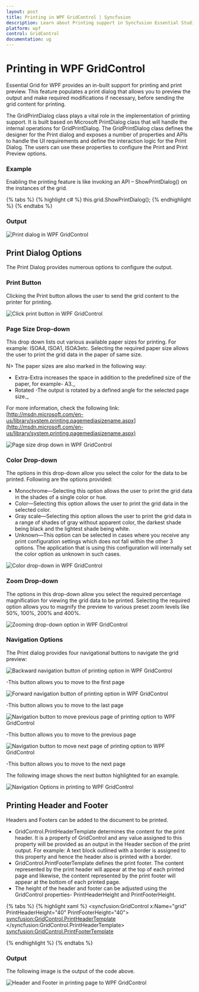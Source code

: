 ```yaml
---
layout: post
title: Printing in WPF GridControl | Syncfusion
description: Learn about Printing support in Syncfusion Essential Studio WPF GridControl, its elements and more details.
platform: wpf
control: GridControl
documentation: ug
---
```


# Printing in WPF GridControl

Essential Grid for WPF provides an in-built support for printing and print preview.  This feature populates a print dialog that allows you to preview the output and make required modifications if necessary, before sending the grid content for printing.

The GridPrintDialog class plays a vital role in the implementation of printing support. It is built based on Microsoft PrintDialog class that will handle the internal operations for GridPrintDialog. The GridPrintDialog class defines the designer for the Print dialog and exposes a number of properties and APIs to handle the UI requirements and define the interaction logic for the Print Dialog. The users can use these properties to configure the Print and Print Preview options.

### Example

Enabling the printing feature is like invoking an API – ShowPrintDialog() on the instances of the grid.

{% tabs %}
{% highlight c# %}
this.grid.ShowPrintDialog();
{% endhighlight  %}
{% endtabs %}

### Output

![Print dialog in WPF GridControl](Print-and-Print-Preview_images/Print-and-Print-Preview_img1.jpeg)

## Print Dialog Options

The Print Dialog provides numerous options to configure the output.

### Print Button

Clicking the Print button allows the user to send the grid content to the printer for printing.

![Click print button in WPF GridControl](Print-and-Print-Preview_images/Print-and-Print-Preview_img2.jpeg)

### Page Size Drop-down

This drop down lists out various available paper sizes for printing. For example: ISOA4, ISOA1, ISOA3etc. Selecting the required paper size allows the user to print the grid data in the paper of same size.

N> The paper sizes are also marked in the following way:

* Extra-Extra increases the space in addition to the predefined size of the paper, for example- A3._
* Rotated -The output is rotated by a defined angle for the selected page size._

For more information, check the following link: [http://msdn.microsoft.com/en-us/library/system.printing.pagemediasizename.aspx](http://msdn.microsoft.com/en-us/library/system.printing.pagemediasizename.aspx)

![Page size drop down in WPF GridControl](Print-and-Print-Preview_images/Print-and-Print-Preview_img3.jpeg)

### Color Drop-down

The options in this drop-down allow you select the color for the data to be printed. Following are the options provided:

* Monochrome—Selecting this option allows the user to print the grid data in the shades of a single color or hue.
* Color—Selecting this option allows the user to print the grid data in the selected color.
* Gray scale—Selecting this option allows the user to print the grid data in a range of shades of gray without apparent color, the darkest shade being black and the lightest shade being white.
* Unknown—This option can be selected in cases where you receive any print configuration settings which does not fall within the other 3 options. The application that is using this configuration will internally set the color option as unknown in such cases.

![Color drop-down in WPF GridControl](Print-and-Print-Preview_images/Print-and-Print-Preview_img4.jpeg)


### Zoom Drop-down

The options in this drop-down allow you select the required percentage magnification for viewing the grid data to be printed. Selecting the required option allows you to magnify the preview to various preset zoom levels like 50%, 100%, 200% and 400%. 

![Zooming drop-down option in WPF GridControl](Print-and-Print-Preview_images/Print-and-Print-Preview_img5.jpeg)

### Navigation Options

The Print dialog provides four navigational buttons to navigate the grid preview:

![Backward navigation button of printing option in WPF GridControl](Print-and-Print-Preview_images/Print-and-Print-Preview_img6.jpeg)

-This button allows you to move to the first page 


![Forward navigation button of printing option in WPF GridControl](Print-and-Print-Preview_images/Print-and-Print-Preview_img7.jpeg)

-This button allows you to move to the last page 


![Navigation button to move previous page of printing option to WPF GridControl](Print-and-Print-Preview_images/Print-and-Print-Preview_img8.jpeg)

-This button allows you to move to the previous page 


![Navigation button to move next page of printing option to WPF GridControl](Print-and-Print-Preview_images/Print-and-Print-Preview_img9.jpeg)

-This button allows you to move to the next page 


The following image shows the next button highlighted for an example.

![Navigation Options in printing to WPF GridControl](Print-and-Print-Preview_images/Print-and-Print-Preview_img10.jpeg)

## Printing Header and Footer

Headers and Footers can be added to the document to be printed. 

* GridControl.PrintHeaderTemplate determines the content for the print header. It is a property of GridControl and any value assigned to this property will be provided as an output in the Header section of the print output. For example: A text block outlined with a border is assigned to this property and hence the header also is printed with a border. 
* GridControl.PrintFooterTemplate defines the print footer. The content represented by the print header will appear at the top of each printed page and likewise, the content represented by the print footer will appear at the bottom of each printed page. 
* The height of the header and footer can be adjusted using the GridControl properties- PrintHeaderHeight and PrintFooterHeight.

{% tabs %}
{% highlight xaml %}
<syncfusion:GridControl x:Name="grid" PrintHeaderHeight="40" PrintFooterHeight="40">
<syncfusion:GridControl.PrintHeaderTemplate>
<DataTemplate>
<Border CornerRadius="5" BorderBrush="Crimson" BorderThickness="2" HorizontalAlignment="Stretch">
<TextBlock Text="Header Template" FontSize="24" FontFamily="Calibri" HorizontalAlignment="Center" />
</Border>
</DataTemplate>
</syncfusion:GridControl.PrintHeaderTemplate>
<syncfusion:GridControl.PrintFooterTemplate>

<DataTemplate>
<Border CornerRadius="5" BorderBrush="Red" BorderThickness="2" HorizontalAlignment="Stretch"
<TextBlock Text="Footer Template" FontSize="24" FontFamily="Calibri" HorizontalAlignment="Center" />
</Border>
</DataTemplate>
</syncfusion:GridControl.PrintFooterTemplate>
{% endhighlight  %}
{% endtabs %}

### Output

The following image is the output of the code above. 

![Header and Footer in printing page to WPF GridControl](Print-and-Print-Preview_images/Print-and-Print-Preview_img11.jpeg)

